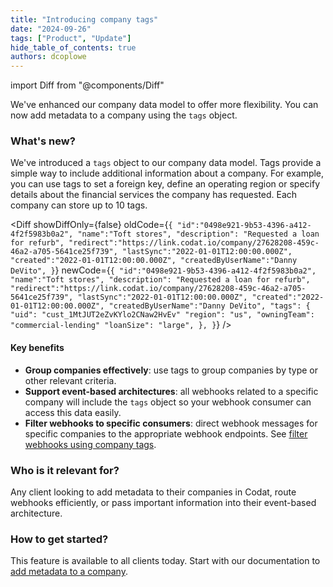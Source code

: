 ```yaml
---
title: "Introducing company tags"
date: "2024-09-26"
tags: ["Product", "Update"]
hide_table_of_contents: true
authors: dcoplowe
---
```


import Diff from "@components/Diff"

We've enhanced our company data model to offer more flexibility.
You can now add metadata to a company using the `tags` object.

<!--truncate-->

### What's new?

We've introduced a `tags` object to our company data model.
Tags provide a simple way to include additional information about a company.
For example, you can use tags to set a foreign key, define an operating region or specify details about the financial services the company has requested.
Each company can store up to 10 tags.

<Diff
  showDiffOnly={false}
  oldCode={`{
"id":"0498e921-9b53-4396-a412-4f2f5983b0a2",
"name":"Toft stores",
"description": "Requested a loan for refurb",
"redirect":"https://link.codat.io/company/27628208-459c-46a2-a705-5641ce25f739",
"lastSync":"2022-01-01T12:00:00.000Z",
"created":"2022-01-01T12:00:00.000Z",
"createdByUserName":"Danny DeVito",
}`}
  newCode={`{
"id":"0498e921-9b53-4396-a412-4f2f5983b0a2",
"name":"Toft stores",
"description": "Requested a loan for refurb",
"redirect":"https://link.codat.io/company/27628208-459c-46a2-a705-5641ce25f739",
"lastSync":"2022-01-01T12:00:00.000Z",
"created":"2022-01-01T12:00:00.000Z",
"createdByUserName":"Danny DeVito",
"tags": { 
    "uid": "cust_1MtJUT2eZvKYlo2CNaw2HvEv"
    "region": "us",
    "owningTeam": "commercial-lending"
    "loanSize": "large",
},
}`}
/>

#### Key benefits

- **Group companies effectively**: use tags to group companies by type or other relevant criteria.
- **Support event-based architectures**: all webhooks related to a specific company will include the `tags` object so your webhook consumer can access this data easily.
- **Filter webhooks to specific consumers**: direct webhook messages for specific companies to the appropriate webhook endpoints. See [filter webhooks using company tags](/using-the-api/webhooks/create-consumer#filter-webhooks-by-company-tags).

### Who is it relevant for?

Any client looking to add metadata to their companies in Codat, route webhooks efficiently, or pass important information into their event-based architecture.

### How to get started?

This feature is available to all clients today. Start with our documentation to [add metadata to a company](/using-the-api/managing-companies#add-metadata-to-a-company).